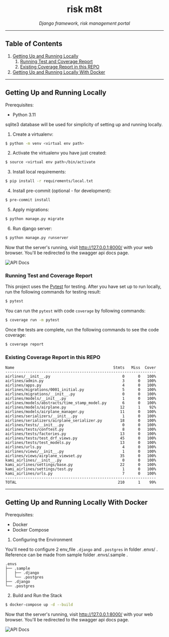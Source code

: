 <h1 align="center">risk m8t</h1>
<p align="center">
    <em>Django framework, risk management portal</em>
</p>

---

## Table of Contents
1. [Getting Up and Running Locally](#getting-up-and-running-locally)
   1. [Running Test and Coverage Report](#running-test-and-coverage-report)
   2. [Existing Coverage Report in this REPO](#existing-coverage-report-in-this-repo)
2. [Getting Up and Running Locally With Docker](#getting-up-and-running-locally-with-docker)

---

## Getting Up and Running Locally

Prerequisites:

- Python 3.11

sqlite3 database will be used for simplicity of setting up and running locally.

1. Create a virtualenv:
```bash
$ python -m venv <virtual env path>
```

2. Activate the virtualenv you have just created:
```bash
$ source <virtual env path>/bin/activate
```

3. Install local requirements:
```bash
$ pip install -r requirements/local.txt
```

4. Install pre-commit (optional - for development):
```bash
$ pre-commit install
```

5. Apply migrations:
```bash
$ python manage.py migrate
```

6. Run django server:
```bash
$ python manage.py runserver
```

Now that the server's running, visit http://127.0.0.1:8000/ with your web browser. You'll be redirected to the swagger
api docs page.

![API Docs](https://mybucketla.s3.ap-southeast-1.amazonaws.com/Screenshot+2023-11-30+at+8.12.54%E2%80%AFAM.png)

### Running Test and Coverage Report

This project uses the [Pytest](https://docs.pytest.org/en/latest/example/simple.html) for testing. After you have set up
to run locally, run the following commands for testing result:

```bash
$ pytest
```

You can run the `pytest` with code `coverage` by following commands:
```bash
$ coverage run -m pytest
```

Once the tests are complete, run the following commands to see the code coverage:
```bash
$ coverage report
```

### Existing Coverage Report in this REPO
```
Name                                            Stmts   Miss  Cover
-------------------------------------------------------------------
airlines/__init__.py                                0      0   100%
airlines/admin.py                                   3      0   100%
airlines/apps.py                                    4      0   100%
airlines/migrations/0001_initial.py                 5      0   100%
airlines/migrations/__init__.py                     0      0   100%
airlines/models/__init__.py                         1      0   100%
airlines/models/abstracts/time_stamp_model.py       6      0   100%
airlines/models/airplane.py                        12      1    92%
airlines/models/airplane_manager.py                11      0   100%
airlines/serializers/__init__.py                    1      0   100%
airlines/serializers/airplane_serializer.py        18      0   100%
airlines/tests/__init__.py                          0      0   100%
airlines/tests/conftest.py                          8      0   100%
airlines/tests/factories.py                        13      0   100%
airlines/tests/test_drf_views.py                   45      0   100%
airlines/tests/test_models.py                      13      0   100%
airlines/urls.py                                    4      0   100%
airlines/views/__init__.py                          1      0   100%
airlines/views/airplane_viewset.py                 35      0   100%
kami_airlines/__init__.py                           0      0   100%
kami_airlines/settings/base.py                     22      0   100%
kami_airlines/settings/test.py                      1      0   100%
kami_airlines/urls.py                               7      0   100%
-------------------------------------------------------------------
TOTAL                                             210      1    99%
```

---

## Getting Up and Running Locally With Docker

Prerequisites:

- Docker
- Docker Compose

1. Configuring the Environment

You'll need to configure 2 env_file `.django` and `.postgres` in folder .envs/ . Reference can be made from sample folder .envs/.sample .
```
.envs
├── .sample
│   ├── .django
│   └── .postgres
├── .django
└── .postgres
```

2. Build and Run the Stack
```bash
$ docker-compose up -d --build
```

Now that the server's running, visit http://127.0.0.1:8000/ with your web browser. You'll be redirected to the swagger
api docs page.

![API Docs](https://mybucketla.s3.ap-southeast-1.amazonaws.com/Screenshot+2023-11-30+at+8.12.54%E2%80%AFAM.png)
